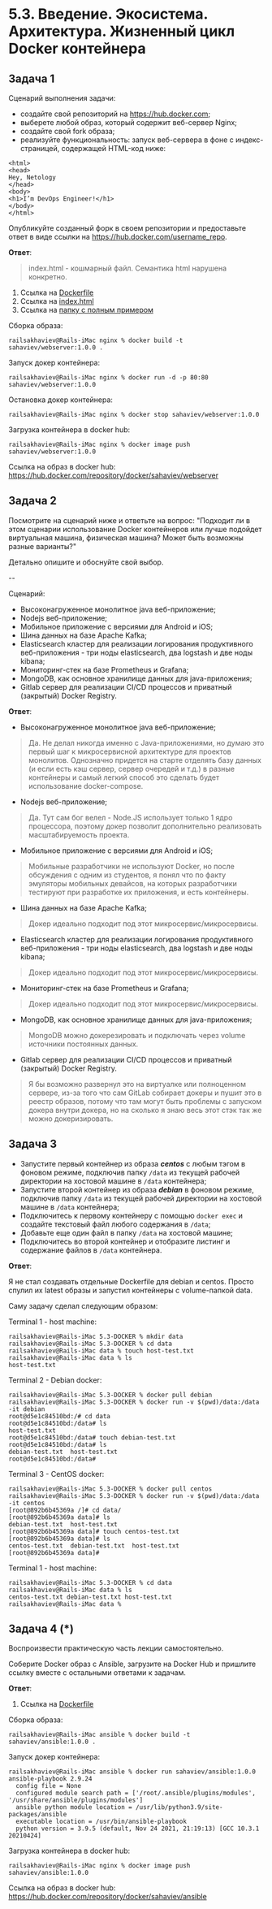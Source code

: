 # 5.3. Введение. Экосистема. Архитектура. Жизненный цикл Docker контейнера

## Задача 1

Сценарий выполнения задачи:

- создайте свой репозиторий на https://hub.docker.com;
- выберете любой образ, который содержит веб-сервер Nginx;
- создайте свой fork образа;
- реализуйте функциональность:
запуск веб-сервера в фоне с индекс-страницей, содержащей HTML-код ниже:
```
<html>
<head>
Hey, Netology
</head>
<body>
<h1>I’m DevOps Engineer!</h1>
</body>
</html>
```
Опубликуйте созданный форк в своем репозитории и предоставьте ответ в виде ссылки на https://hub.docker.com/username_repo.

**Ответ**:

> index.html - кошмарный файл. Семантика html нарушена конкретно.

1. Ссылка на [Dockerfile](nginx/Dockerfile)
2. Ссылка на [index.html](nginx/index.html)
3. Ссылка на [папку с полным примером](nginx) 

Сборка образа:

```commandline
railsakhaviev@Rails-iMac nginx % docker build -t sahaviev/webserver:1.0.0 .
```

Запуск докер контейнера:

```commandline
railsakhaviev@Rails-iMac nginx % docker run -d -p 80:80 sahaviev/webserver:1.0.0
```

Остановка докер контейнера:

```commandline
railsakhaviev@Rails-iMac nginx % docker stop sahaviev/webserver:1.0.0
```

Загрузка контейнера в docker hub:

```commandline
railsakhaviev@Rails-iMac nginx % docker image push sahaviev/webserver:1.0.0
```

Ссылка на образ в docker hub: https://hub.docker.com/repository/docker/sahaviev/webserver

## Задача 2

Посмотрите на сценарий ниже и ответьте на вопрос:
"Подходит ли в этом сценарии использование Docker контейнеров или лучше подойдет виртуальная машина, физическая машина?
Может быть возможны разные варианты?"

Детально опишите и обоснуйте свой выбор.

--

Сценарий:

- Высоконагруженное монолитное java веб-приложение;
- Nodejs веб-приложение;
- Мобильное приложение c версиями для Android и iOS;
- Шина данных на базе Apache Kafka;
- Elasticsearch кластер для реализации логирования продуктивного веб-приложения - три ноды elasticsearch, два logstash и две ноды kibana;
- Мониторинг-стек на базе Prometheus и Grafana;
- MongoDB, как основное хранилище данных для java-приложения;
- Gitlab сервер для реализации CI/CD процессов и приватный (закрытый) Docker Registry.

**Ответ**:

- Высоконагруженное монолитное java веб-приложение;
> Да. Не делал никогда именно с Java-приложениями, но думаю это первый шаг к микросервисной архитектуре для проектов монолитов.
> Однозначно придется на старте отделять базу данных (и если есть кэш сервер, сервер очередей и т.д.) в разные контейнеры и самый 
> легкий способ это сделать будет использование docker-compose.
- Nodejs веб-приложение;
> Да. Тут сам бог велел - Node.JS использует только 1 ядро процессора, поэтому докер позволит дополнительно реализовать
> масштабируемость проекта.
- Мобильное приложение c версиями для Android и iOS;
> Мобильные разработчики не используют Docker, но после обсуждения с одним из студентов, я понял что 
> по факту эмуляторы мобильных девайсов, на которых разработчики тестируют при разработке их 
> приложения, и есть контейнеры.
- Шина данных на базе Apache Kafka;
> Докер идеально подходит под этот микросервис/микросервисы.
- Elasticsearch кластер для реализации логирования продуктивного веб-приложения - три ноды elasticsearch, два logstash и две ноды kibana;
> Докер идеально подходит под этот микросервис/микросервисы.
- Мониторинг-стек на базе Prometheus и Grafana;
> Докер идеально подходит под этот микросервис/микросервисы.
- MongoDB, как основное хранилище данных для java-приложения;
> MongoDB можно докерезировать и подключать через volume источники постоянных данных.
- Gitlab сервер для реализации CI/CD процессов и приватный (закрытый) Docker Registry.
> Я бы возможно развернул это на виртуалке или полноценном сервере, из-за того что сам GitLab собирает докеры и пушит это
> в реестр образов, потому что там могут быть проблемы с запуском докера внутри докера, но на сколько я знаю весь этот
> стэк так же можно докеризировать.

## Задача 3

- Запустите первый контейнер из образа ***centos*** c любым тэгом в фоновом режиме, подключив папку ```/data``` из текущей рабочей директории на хостовой машине в ```/data``` контейнера;
- Запустите второй контейнер из образа ***debian*** в фоновом режиме, подключив папку ```/data``` из текущей рабочей директории на хостовой машине в ```/data``` контейнера;
- Подключитесь к первому контейнеру с помощью ```docker exec``` и создайте текстовый файл любого содержания в ```/data```;
- Добавьте еще один файл в папку ```/data``` на хостовой машине;
- Подключитесь во второй контейнер и отобразите листинг и содержание файлов в ```/data``` контейнера.

**Ответ**:

Я не стал создавать отдельные Dockerfile для debian и centos.
Просто спулил их latest образы и запустил контейнеры с volume-папкой data.

Саму задачу сделал следующим образом:

Terminal 1 - host machine:
```commandline
railsakhaviev@Rails-iMac 5.3-DOCKER % mkdir data
railsakhaviev@Rails-iMac 5.3-DOCKER % cd data
railsakhaviev@Rails-iMac data % touch host-test.txt
railsakhaviev@Rails-iMac data % ls
host-test.txt
```

Terminal 2 - Debian docker:
```commandline
railsakhaviev@Rails-iMac 5.3-DOCKER % docker pull debian
railsakhaviev@Rails-iMac 5.3-DOCKER % docker run -v $(pwd)/data:/data -it debian
root@d5e1c84510bd:/# cd data
root@d5e1c84510bd:/data# ls
host-test.txt
root@d5e1c84510bd:/data# touch debian-test.txt
root@d5e1c84510bd:/data# ls
debian-test.txt  host-test.txt
root@d5e1c84510bd:/data# 
```

Terminal 3 - CentOS docker:
```commandline
railsakhaviev@Rails-iMac 5.3-DOCKER % docker pull centos
railsakhaviev@Rails-iMac 5.3-DOCKER % docker run -v $(pwd)/data:/data -it centos
[root@892b6b45369a /]# cd data/
[root@892b6b45369a data]# ls
debian-test.txt  host-test.txt
[root@892b6b45369a data]# touch centos-test.txt
[root@892b6b45369a data]# ls
centos-test.txt  debian-test.txt  host-test.txt
[root@892b6b45369a data]#  
```

Terminal 1 - host machine:
```commandline
railsakhaviev@Rails-iMac 5.3-DOCKER % cd data
railsakhaviev@Rails-iMac data % ls
centos-test.txt	debian-test.txt	host-test.txt
railsakhaviev@Rails-iMac data % 
```

## Задача 4 (*)

Воспроизвести практическую часть лекции самостоятельно.

Соберите Docker образ с Ansible, загрузите на Docker Hub и пришлите ссылку вместе с остальными ответами к задачам.


**Ответ**:

1. Ссылка на [Dockerfile](ansible/Dockerfile)

Сборка образа:

```commandline
railsakhaviev@Rails-iMac ansible % docker build -t sahaviev/ansible:1.0.0 .
```

Запуск докер контейнера:

```commandline
railsakhaviev@Rails-iMac ansible % docker run sahaviev/ansible:1.0.0
ansible-playbook 2.9.24
  config file = None
  configured module search path = ['/root/.ansible/plugins/modules', '/usr/share/ansible/plugins/modules']
  ansible python module location = /usr/lib/python3.9/site-packages/ansible
  executable location = /usr/bin/ansible-playbook
  python version = 3.9.5 (default, Nov 24 2021, 21:19:13) [GCC 10.3.1 20210424]
```

Загрузка контейнера в docker hub:

```commandline
railsakhaviev@Rails-iMac nginx % docker image push sahaviev/ansible:1.0.0
```

Ссылка на образ в docker hub: https://hub.docker.com/repository/docker/sahaviev/ansible